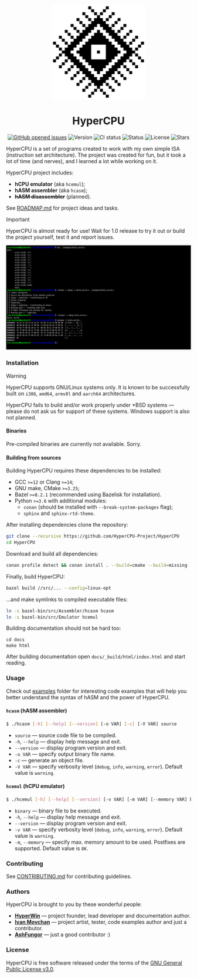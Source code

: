<div align="center">
    <img alt="HyperCPU" src="images/logo.png">
    <h1>HyperCPU</h1>
    <p>
        <a href="https://github.com/HyperWinX/HyperCPU/issues"><img src="https://img.shields.io/github/issues/HyperWinX/HyperCPU" alt="GitHub opened issues"></a>
        <img src="https://img.shields.io/badge/version-0.5.2-red" alt="Version">
        <img src="https://img.shields.io/github/actions/workflow/status/HyperWinX/HyperCPU/testing.yml?branch=dev" alt="CI status">
        <img src="https://img.shields.io/badge/status-in_development-red" alt="Status">
        <img src="https://img.shields.io/github/license/HyperWinX/HyperCPU" alt="License">
        <img src="https://img.shields.io/github/stars/HyperWinX/HyperCPU?color=lime" alt="Stars">
    </p>
</div>

HyperCPU is a set of programs created to work with my own simple ISA (instruction set architecture). The project was created for fun, but it took a lot of time (and nerves), and I learned a lot while working on it.

HyperCPU project includes:
* **hCPU emulator** (aka `hcemul`);
* **hASM assembler** (aka `hcasm`);
* ~~**hASM disassembler**~~ (planned).

See [ROADMAP.md](ROADMAP.md) for project ideas and tasks.

>[!IMPORTANT]
> HyperCPU is almost ready for use! Wait for 1.0 release to try it out or build the project yourself, test it and report issues.

<img alt="HyperCPU screenshot" src="images/screenshot.png">

### Installation

>[!WARNING]
> HyperCPU supports GNU/Linux systems only. It is known to be successfully built on `i386`, `amd64`, `armv8l` and `aarch64` architectures.
>
> HyperCPU fails to build and/or work properly under \*BSD systems ­— please do not ask us for support of these systems. Windows support is also not planned.

#### Binaries

Pre-compiled binaries are currently not available. Sorry.

#### Building from sources

Building HyperCPU requires these dependencies to be installed:

* GCC `>=12` or Clang `>=14`;
* GNU make, CMake `>=3.25`;
* Bazel `>=8.2.1` (recommended using Bazelisk for installation).
* Python `>=3.6` with additional modules:
    * `conan` (should be installed with `--break-system-packages` flag);
    * `sphinx` and `sphinx-rtd-theme`.

After installing dependencies clone the repository:

```bash
git clone --recursive https://github.com/HyperCPU-Project/HyperCPU
cd HyperCPU
```

Download and build all dependencies:

```bash
conan profile detect && conan install . --build=cmake --build=missing
```

Finally, build HyperCPU:

```bash
bazel build //src/... --config=linux-opt
```

...and make symlinks to compiled executable files:

```bash
ln -s bazel-bin/src/Assembler/hcasm hcasm
ln -s bazel-bin/src/Emulator hcemul
```

Building documentation should not be hard too:

```
cd docs
make html
```

After building documentation open `docs/_build/html/index.html` and start reading.

### Usage

Check out [examples](examples) folder for interesting code examples that will help you better understand the syntax of hASM and the power of HyperCPU.

#### `hcasm` (hASM assembler)

```bash
$ ./hcasm [-h] [--help] [--version] [-o VAR] [-c] [-V VAR] source
```

* `source` — source code file to be compiled.
* `-h`, `--help` — display help message and exit.
* `--version` — display program version and exit.
* `-o VAR` — specify output binary file name.
* `-c` — generate an object file.
* `-V VAR` — specify verbosity level (`debug`, `info`, `warning`, `error`). Default value is `warning`.

#### `hcemul` (hCPU emulator)

```bash
$ ./hcemul [-h] [--help] [--version] [-v VAR] [-m VAR] [--memory VAR] binary
```

* `binary` — binary file to be executed.
* `-h`, `--help` — display help message and exit.
* `--version` — display program version and exit.
* `-v VAR` — specify verbosity level (`debug`, `info`, `warning`, `error`). Default value is `warning`.
* `-m`, `--memory` — specify max. memory amount to be used. Postfixes are supported. Default value is `8K`.

### Contributing

See [CONTRIBUTING.md](CONTRIBUTING.md) for contributing guidelines.

### Authors

HyperCPU is brought to you by these wonderful people:

* **[HyperWin](https://github.com/HyperWinX)** — project founder, lead developer and documentation author.
* **[Ivan Movchan](https://github.com/ivan-movchan)** — project artist, tester, code examples author and just a contributor.
* **[AshFungor](https://github.com/AshFungor)** — just a good contributor :)

### License

HyperCPU is free software released under the terms of the [GNU General Public License v3.0](LICENSE).

